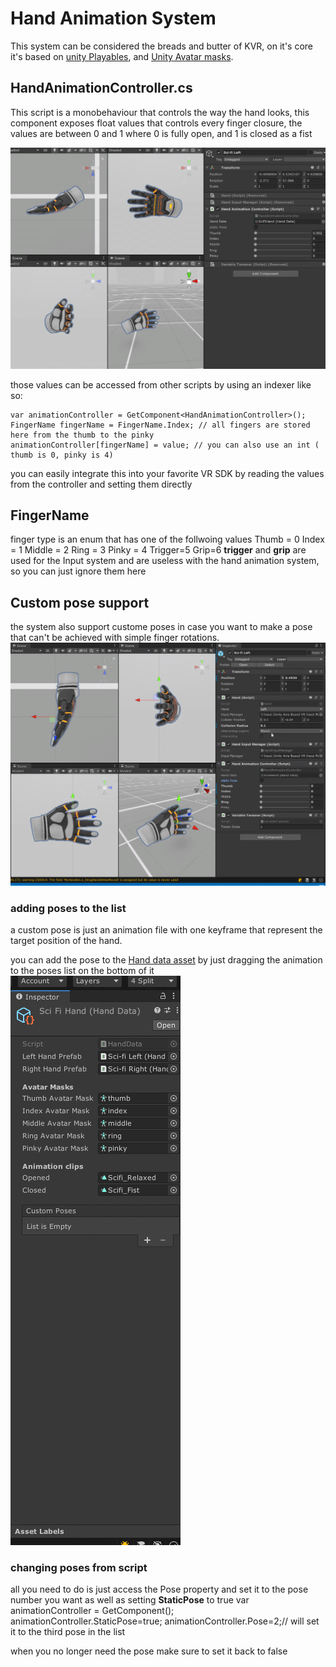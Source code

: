 # Hand Animation System

This system can be considered the breads and butter of KVR, on it's core it's based on [unity Playables](https://docs.unity3d.com/Manual/Playables.html), and [Unity Avatar masks](https://docs.unity3d.com/2019.4/Documentation/Manual/class-AvatarMask.html).

## HandAnimationController.cs

This script is a monobehaviour that controls the way the hand looks, this component exposes float values that controls every finger closure, the values are between 0 and 1 where 0 is fully open, and 1 is closed as a fist

![Hand Animation Controller](/Readme/HandsInAction.gif)

those values can be accessed from other scripts by using an indexer like so:

	var animationController = GetComponent<HandAnimationController>();
	FingerName fingerName = FingerName.Index; // all fingers are stored here from the thumb to the pinky
	animationController[fingerName] = value; // you can also use an int ( thumb is 0, pinky is 4)

you can easily integrate this into your favorite VR SDK by reading the values from the controller and setting them directly

## FingerName
finger type is an enum that has one of the follwoing values
        Thumb = 0
        Index = 1
        Middle = 2
        Ring = 3
        Pinky = 4
        Trigger=5
        Grip=6
**trigger** and **grip** are used for the Input system and are useless with the hand animation system, so you can just ignore them here 

## Custom pose support

the system also support custome poses in case you want to make a pose that can't be achieved with simple finger rotations.
![CustomePoses](Readme/CustomPoses.gif)

### adding poses to the list
a custom pose is just an animation file with one keyframe that represent the target position of the hand.

you can add the pose to the [Hand data asset](HandData) by just dragging the animation to the poses list on the bottom of it
![CustomePoses](Readme/HandAssetPoses.gif)


### changing poses from script
all you need to do is just access the Pose property and set it to the pose number you want as well as setting  __StaticPose__ to true
    var animationController = GetComponent<HandAnimationController>();
    animationController.StaticPose=true;
    animationController.Pose=2;// will set it to the third pose in the list

when you no longer need the pose make sure to set it back to false